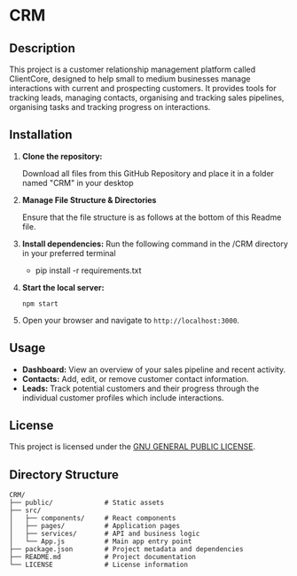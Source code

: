 # CRM

## Description

This project is a customer relationship management platform called ClientCore, designed to help small to medium businesses manage interactions with current and prospecting customers. It provides tools for tracking leads, managing contacts, organising and tracking sales pipelines, organising tasks and tracking progress on interactions.

## Installation

1. **Clone the repository:**
    
    Download all files from this GitHub Repository and place it in a folder named "CRM" in your desktop
    
2. **Manage File Structure & Directories**

    Ensure that the file structure is as follows at the bottom of this Readme file.

    

2. **Install dependencies:**
    Run the following command in the /CRM directory in your preferred terminal

    - pip install -r requirements.txt 
    

3. **Start the local server:**
    ```
    npm start
    ```

4. Open your browser and navigate to `http://localhost:3000`.

## Usage

- **Dashboard:** View an overview of your sales pipeline and recent activity.
- **Contacts:** Add, edit, or remove customer contact information.
- **Leads:** Track potential customers and their progress through the individual customer profiles which include interactions.

## License

This project is licensed under the [GNU GENERAL PUBLIC LICENSE](LICENSE).

## Directory Structure

```
CRM/
├── public/             # Static assets
├── src/
│   ├── components/     # React components
│   ├── pages/          # Application pages
│   ├── services/       # API and business logic
│   └── App.js          # Main app entry point
├── package.json        # Project metadata and dependencies
├── README.md           # Project documentation
└── LICENSE             # License information
```